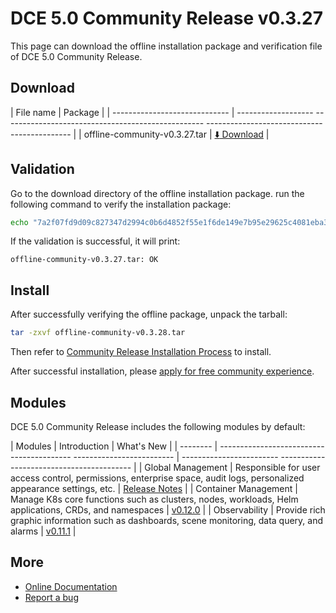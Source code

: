 # DCE 5.0 Community Release v0.3.27

This page can download the offline installation package and verification file of DCE 5.0 Community Release.

## Download

| File name | Package |
| ----------------------------- | ------------------- -------------------------------------------------- -------------------------------------------- |
| offline-community-v0.3.27.tar | [:arrow_down: Download](https://proxy-qiniu-download-public.daocloud.io/DaoCloud_Enterprise/dce5/offline-community-v0.3.27.tar) |

## Validation

Go to the download directory of the offline installation package. run the following command to verify the installation package:

```sh
echo "7a2f07fd9d09c827347d2994c0b6d4852f55e1f6de149e7b95e29625c4081eba3d415d3dbb261d226d8179c3251ac8e67c2de898d3eb6a58ff218f79fd31d4 2e offline-community-v0.3.27.tar" | sha512sum -c
```

If the validation is successful, it will print:

```none
offline-community-v0.3.27.tar: OK
```

## Install

After successfully verifying the offline package, unpack the tarball:

```sh
tar -zxvf offline-community-v0.3.28.tar
```

Then refer to [Community Release Installation Process](../../install/community/k8s/online.md#_2) to install.

After successful installation, please [apply for free community experience](../../dce/license0.md).

## Modules

DCE 5.0 Community Release includes the following modules by default:

| Modules | Introduction | What's New |
| -------- | ----------------------------------------- ------------------------- | ------------------------ ----------------------------------------- |
| Global Management | Responsible for user access control, permissions, enterprise space, audit logs, personalized appearance settings, etc. | [Release Notes](../../release/rn5.0.md#_4) |
| Container Management | Manage K8s core functions such as clusters, nodes, workloads, Helm applications, CRDs, and namespaces | [v0.12.0](../../kpanda/intro/release-notes.md#v0120) |
| Observability | Provide rich graphic information such as dashboards, scene monitoring, data query, and alarms | [v0.11.1](../../insight/intro/releasenote.md#v0111) |

## More

- [Online Documentation](../../dce/what.md)
- [Report a bug](https://github.com/DaoCloud/DaoCloud-docs/issues)